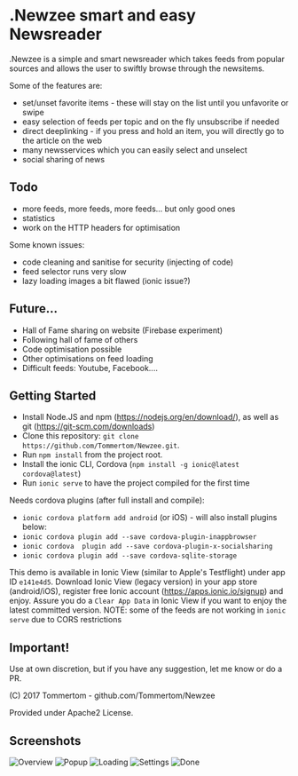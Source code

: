 # .Newzee smart and easy Newsreader
.Newzee is a simple and smart newsreader which takes feeds from popular sources
and allows the user to swiftly browse through the newsitems.

Some of the features are:
* set/unset favorite items - these will stay on the list until you unfavorite or swipe
* easy selection of feeds per topic and on the fly unsubscribe if needed
* direct deeplinking - if you press and hold an item, you will directly go to the article on the web
* many newsservices which you can easily select and unselect
* social sharing of news


## Todo
* more feeds, more feeds, more feeds... but only good ones 
* statistics 
* work on the HTTP headers for optimisation

Some known issues:
* code cleaning and sanitise for security (injecting of code)
* feed selector runs very slow
* lazy loading images a bit flawed (ionic issue?)

## Future...
* Hall of Fame sharing on website (Firebase experiment)
* Following hall of fame of others
* Code optimisation possible
* Other optimisations on feed loading
* Difficult feeds: Youtube, Facebook....

## Getting Started
* Install Node.JS and npm (https://nodejs.org/en/download/), as well as git (https://git-scm.com/downloads)
* Clone this repository: `git clone https://github.com/Tommertom/Newzee.git`.
* Run `npm install` from the project root.
* Install the ionic CLI, Cordova (`npm install -g ionic@latest cordova@latest`)
* Run `ionic serve` to have the project compiled for the first time 

Needs cordova plugins (after full install and compile):
* `ionic cordova platform add android` (or iOS) - will also install plugins below:
* `ionic cordova plugin add --save cordova-plugin-inappbrowser` 
* `ionic cordova  plugin add --save cordova-plugin-x-socialsharing`
* `ionic cordova plugin add --save cordova-sqlite-storage `

This demo is available in Ionic View (similar to Apple's Testflight) under app ID `e141e4d5`. Download Ionic View (legacy version) in your app store (android/iOS), register free 
Ionic account (https://apps.ionic.io/signup) and enjoy. Assure you do a `Clear App Data` in Ionic View
if you want to enjoy the latest committed version.  NOTE: some of the feeds are not working in `ionic serve` due to CORS restrictions

## Important!
Use at own discretion, but if you have any suggestion, let me know or do a PR. 

(C) 2017 Tommertom - github.com/Tommertom/Newzee

Provided under Apache2 License.

## Screenshots
![Overview](https://raw.githubusercontent.com/Tommertom/newsapp/master/screenshots/IMG_4723.PNG)
![Popup](https://raw.githubusercontent.com/Tommertom/newsapp/master/screenshots/IMG_4724.PNG)
![Loading](https://raw.githubusercontent.com/Tommertom/newsapp/master/screenshots/IMG_4726.PNG)
![Settings](https://raw.githubusercontent.com/Tommertom/newsapp/master/screenshots/IMG_4720.PNG)
![Done](https://raw.githubusercontent.com/Tommertom/newsapp/master/screenshots/IMG_4721.PNG)


